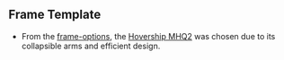 ## Frame Template
* From the [frame-options](https://www.makeuseof.com/top-frames-to-3d-print-for-diy-drone/), the [Hovership MHQ2](https://github.com/MichaelThamm/drone-project/blob/main/frame-design/Hovership_MHQ2_511668.zip) was chosen due to its collapsible arms and efficient design.
